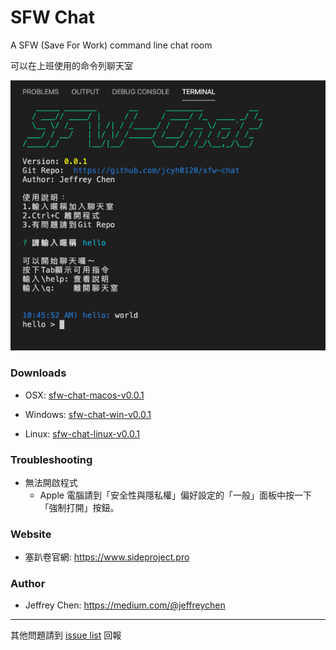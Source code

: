# SFW Chat

A SFW (Save For Work) command line chat room

可以在上班使用的命令列聊天室

![demo](./demo.png)

### Downloads
- OSX: [sfw-chat-macos-v0.0.1](https://firebasestorage.googleapis.com/v0/b/sfw-chat.appspot.com/o/release%2Fv0_0_1%2Fsfw-chat-macos-v0.0.1.zip?alt=media&token=93118694-6a76-49dd-9511-6318c9814891)

- Windows: [sfw-chat-win-v0.0.1](https://firebasestorage.googleapis.com/v0/b/sfw-chat.appspot.com/o/release%2Fv0_0_1%2Fsfw-chat-win-v0.0.1.exe.zip?alt=media&token=55e6d420-0565-4e30-82c1-f56e69502433)

- Linux: [sfw-chat-linux-v0.0.1](https://firebasestorage.googleapis.com/v0/b/sfw-chat.appspot.com/o/release%2Fv0_0_1%2Fsfw-chat-linux-v0.0.1.zip?alt=media&token=92fa97bb-6f65-4818-8584-78a85d06ef68)


### Troubleshooting

- 無法開啟程式
    - Apple 電腦請到「安全性與隱私權」偏好設定的「一般」面板中按一下「強制打開」按鈕。


### Website
- 塞趴卷官網: https://www.sideproject.pro

### Author
- Jeffrey Chen: https://medium.com/@jeffreychen

---
其他問題請到 [issue list](https://github.com/jcyh0120/sfw-chat/issues) 回報
